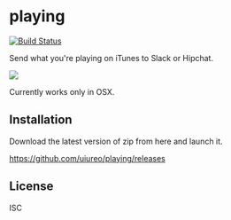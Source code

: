 # playing
[![Build Status](https://travis-ci.org/uiureo/playing.svg)](https://travis-ci.org/uiureo/playing)

Send what you're playing on iTunes to Slack or Hipchat.

![](https://i.gyazo.com/1fb3fdb923d244ed86557f8b4f1066ba.png)

Currently works only in OSX.

## Installation
Download the latest version of zip from here and launch it.

https://github.com/uiureo/playing/releases

## License
ISC
